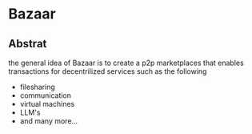 # Bazaar

## Abstrat
the general idea of Bazaar is to create a p2p marketplaces that enables transactions for decentrilized services
such as the following
- filesharing
- communication
- virtual machines
- LLM's
- and many more...
